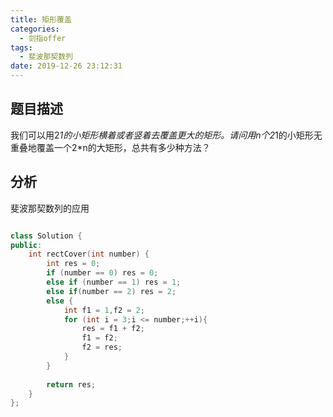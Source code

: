 ```yaml
---
title: 矩形覆盖
categories:
  - 剑指offer
tags:
  - 斐波那契数列
date: 2019-12-26 23:12:31
---
```


## 题目描述
我们可以用2*1的小矩形横着或者竖着去覆盖更大的矩形。请问用n个2*1的小矩形无重叠地覆盖一个2*n的大矩形，总共有多少种方法？

## 分析
斐波那契数列的应用
```cpp

class Solution {
public:
    int rectCover(int number) {
        int res = 0;
        if (number == 0) res = 0;
        else if (number == 1) res = 1;
        else if(number == 2) res = 2;
        else {
            int f1 = 1,f2 = 2;
            for (int i = 3;i <= number;++i){
                res = f1 + f2;
                f1 = f2;
                f2 = res;
            }
        }
        
        return res;
    }
};
```
